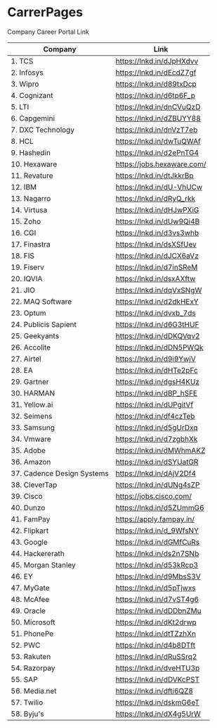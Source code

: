 # CarrerPages
Company Career Portal Link


| Company | Link |
| --- | --- |
| 1. TCS | https://lnkd.in/dJpHXdvv |
| 2. Infosys | https://lnkd.in/dEcdZ7gf |
| 3. Wipro | https://lnkd.in/d89txDcp |
 | 4. Cognizant | https://lnkd.in/d6tp6F_p |
 | 5. LTI | https://lnkd.in/dnCVuQzD |
 | 6. Capgemini | https://lnkd.in/dZBUYY88 |
 | 7. DXC Technology | https://lnkd.in/dnVzT7eb |
 | 8. HCL | https://lnkd.in/dwTuQWAf |
 | 9. Hashedin | https://lnkd.in/d2ePnTG4 |
 | 10. Hexaware | https://jobs.hexaware.com/ |
 | 11. Revature | https://lnkd.in/dtJkkrBp |
 | 12. IBM | https://lnkd.in/dU-VhUCw |
 | 13. Nagarro | https://lnkd.in/dRyQ_rkk |
 | 14. Virtusa | https://lnkd.in/dHJwPXiG |
 | 15. Zoho | https://lnkd.in/dUw9Qi4B |
 | 16. CGI | https://lnkd.in/d3vs3whb |
 | 17. Finastra | https://lnkd.in/dsXSfUev |
 | 18. FIS | https://lnkd.in/dJCX6aVz |
 | 19. Fiserv | https://lnkd.in/d7inSReM |
 | 20. IQVIA  | https://lnkd.in/dsxAXftw |
 | 21. JIO | https://lnkd.in/dqVxSNgW |
 | 22. MAQ Software | https://lnkd.in/d2dkHExY |
 | 23. Optum | https://lnkd.in/dvxb_7ds |
 | 24. Publicis Sapient | https://lnkd.in/d6G3tHUF |
 | 25. Geekyants | https://lnkd.in/dDKQVqv2 |
 | 26. Accolite | https://lnkd.in/dDN5PWQk |
 | 27. Airtel | https://lnkd.in/d9i9YwjV |
 | 28. EA | https://lnkd.in/dHTe2pFc |
 | 29. Gartner | https://lnkd.in/dgsH4KUz |
 | 30. HARMAN | https://lnkd.in/dBP_hSFE |
 | 31. Yellow.ai | https://lnkd.in/dUPgitVf |
 | 32. Seimens  | https://lnkd.in/df4czTeb |
 | 33. Samsung | https://lnkd.in/d5gUrDxq |
 | 34. Vmware | https://lnkd.in/d7zgbhXk |
 | 35. Adobe | https://lnkd.in/dMWhmAKZ |
 | 36. Amazon | https://lnkd.in/dSYUatGR |
 | 37. Cadence Design Systems | https://lnkd.in/dAjV2Df4 |
 | 38. CleverTap | https://lnkd.in/dUNg4sZP |
 | 39. Cisco | https://jobs.cisco.com/ |
 | 40. Dunzo | https://lnkd.in/d5ZUmmG6 |
 | 41. FamPay | https://apply.fampay.in/ |
 | 42. Flipkart | https://lnkd.in/d_9WfsNY |
 | 43. Google | https://lnkd.in/dGMfCuRs |
 | 44. Hackererath  | https://lnkd.in/ds2n7SNb |
 | 45. Morgan Stanley | https://lnkd.in/d53kRcp3 |
 | 46. EY | https://lnkd.in/d9MbsS3V |
 | 47. MyGate | https://lnkd.in/d5pTjwxs |
 | 48. McAfee | https://lnkd.in/d7vST4g6 |
 | 49. Oracle | https://lnkd.in/dDDbnZMu |
 | 50. Microsoft | https://lnkd.in/dKt2drwp |
 | 51. PhonePe | https://lnkd.in/dtTZzhXn |
 | 52. PWC | https://lnkd.in/d4b8DTft |
 | 53. Rakuten | https://lnkd.in/dRuSSrq2 |
 | 54. Razorpay | https://lnkd.in/dveHTU3p |
 | 55. SAP | https://lnkd.in/dDVKcPST |
 | 56. Media.net | https://lnkd.in/dfti6QZ8 |
 | 57. Twilio | https://lnkd.in/dskmG6eT |
 | 58. Byju's | https://lnkd.in/dX4g5UrW |
